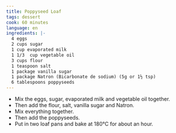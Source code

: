 ```yaml
---
title: Poppyseed Loaf
tags: dessert
cook: 60 minutes
language: en
ingredients: |-
  4 eggs
  2 cups sugar
  1 cup evaporated milk
  1 1/3  cup vegetable oil
  3 cups flour
  1 teaspoon salt
  1 package vanilla sugar
  1 package Natron (Bicarbonate de sodium) (5g or 1½ tsp)
  6 tablespoons poppyseeds
---
```


- Mix the eggs, sugar, evaporated milk and vegetable oil together.
- Then add the flour, salt, vanilla sugar and Natron.
- Mix everything together.
- Then add the poppyseeds.
- Put in two loaf pans and bake at 180°C for about an hour.

